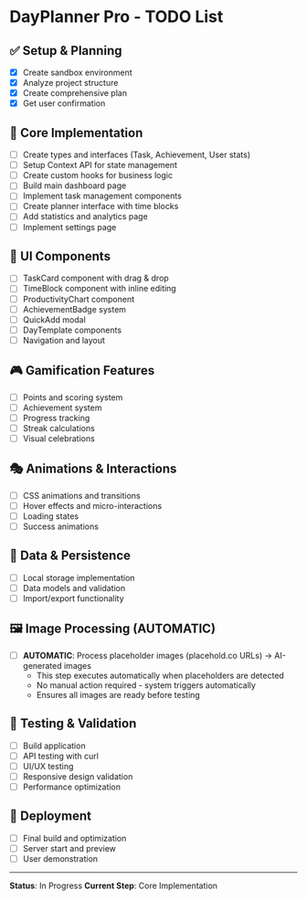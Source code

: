 # DayPlanner Pro - TODO List

## ✅ Setup & Planning
- [x] Create sandbox environment
- [x] Analyze project structure
- [x] Create comprehensive plan
- [x] Get user confirmation

## 📝 Core Implementation
- [ ] Create types and interfaces (Task, Achievement, User stats)
- [ ] Setup Context API for state management
- [ ] Create custom hooks for business logic
- [ ] Build main dashboard page
- [ ] Implement task management components
- [ ] Create planner interface with time blocks
- [ ] Add statistics and analytics page
- [ ] Implement settings page

## 🎨 UI Components
- [ ] TaskCard component with drag & drop
- [ ] TimeBlock component with inline editing
- [ ] ProductivityChart component
- [ ] AchievementBadge system
- [ ] QuickAdd modal
- [ ] DayTemplate components
- [ ] Navigation and layout

## 🎮 Gamification Features
- [ ] Points and scoring system
- [ ] Achievement system
- [ ] Progress tracking
- [ ] Streak calculations
- [ ] Visual celebrations

## 🎭 Animations & Interactions
- [ ] CSS animations and transitions
- [ ] Hover effects and micro-interactions
- [ ] Loading states
- [ ] Success animations

## 💾 Data & Persistence
- [ ] Local storage implementation
- [ ] Data models and validation
- [ ] Import/export functionality

## 🖼️ Image Processing (AUTOMATIC)
- [ ] **AUTOMATIC**: Process placeholder images (placehold.co URLs) → AI-generated images
  - This step executes automatically when placeholders are detected
  - No manual action required - system triggers automatically
  - Ensures all images are ready before testing

## 🧪 Testing & Validation
- [ ] Build application
- [ ] API testing with curl
- [ ] UI/UX testing
- [ ] Responsive design validation
- [ ] Performance optimization

## 🚀 Deployment
- [ ] Final build and optimization
- [ ] Server start and preview
- [ ] User demonstration

---
**Status**: In Progress
**Current Step**: Core Implementation